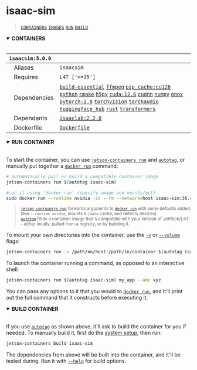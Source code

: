 # isaac-sim

> [`CONTAINERS`](#user-content-containers) [`IMAGES`](#user-content-images) [`RUN`](#user-content-run) [`BUILD`](#user-content-build)

<details open>
<summary><b><a id="containers">CONTAINERS</a></b></summary>
<br>

| **`isaacsim:5.0.0`** | |
| :-- | :-- |
| &nbsp;&nbsp;&nbsp;Aliases | `isaacsim` |
| &nbsp;&nbsp;&nbsp;Requires | `L4T ['>=35']` |
| &nbsp;&nbsp;&nbsp;Dependencies | [`build-essential`](/packages/build/build-essential) [`ffmpeg`](/packages/multimedia/ffmpeg) [`pip_cache:cu126`](/packages/cuda/cuda) [`python`](/packages/build/python) [`cmake`](/packages/build/cmake/cmake_pip) [`h5py`](/packages/build/h5py) [`cuda:12.6`](/packages/cuda/cuda) [`cudnn`](/packages/cuda/cudnn) [`numpy`](/packages/numeric/numpy) [`onnx`](/packages/ml/onnx) [`pytorch:2.8`](/packages/pytorch) [`torchvision`](/packages/pytorch/torchvision) [`torchaudio`](/packages/pytorch/torchaudio) [`huggingface_hub`](/packages/llm/huggingface_hub) [`rust`](/packages/build/rust) [`transformers`](/packages/llm/transformers) |
| &nbsp;&nbsp;&nbsp;Dependants | [`isaaclab:2.2.0`](/packages/sim/isaac-sim/isaac-lab) |
| &nbsp;&nbsp;&nbsp;Dockerfile | [`Dockerfile`](Dockerfile) |

</details>

<details open>
<summary><b><a id="run">RUN CONTAINER</a></b></summary>
<br>

To start the container, you can use [`jetson-containers run`](/docs/run.md) and [`autotag`](/docs/run.md#autotag), or manually put together a [`docker run`](https://docs.docker.com/engine/reference/commandline/run/) command:
```bash
# automatically pull or build a compatible container image
jetson-containers run $(autotag isaac-sim)

# or if using 'docker run' (specify image and mounts/ect)
sudo docker run --runtime nvidia -it --rm --network=host isaac-sim:36.4.0

```
> <sup>[`jetson-containers run`](/docs/run.md) forwards arguments to [`docker run`](https://docs.docker.com/engine/reference/commandline/run/) with some defaults added (like `--runtime nvidia`, mounts a `/data` cache, and detects devices)</sup><br>
> <sup>[`autotag`](/docs/run.md#autotag) finds a container image that's compatible with your version of JetPack/L4T - either locally, pulled from a registry, or by building it.</sup>

To mount your own directories into the container, use the [`-v`](https://docs.docker.com/engine/reference/commandline/run/#volume) or [`--volume`](https://docs.docker.com/engine/reference/commandline/run/#volume) flags:
```bash
jetson-containers run -v /path/on/host:/path/in/container $(autotag isaac-sim)
```
To launch the container running a command, as opposed to an interactive shell:
```bash
jetson-containers run $(autotag isaac-sim) my_app --abc xyz
```
You can pass any options to it that you would to [`docker run`](https://docs.docker.com/engine/reference/commandline/run/), and it'll print out the full command that it constructs before executing it.
</details>
<details open>
<summary><b><a id="build">BUILD CONTAINER</b></summary>
<br>

If you use [`autotag`](/docs/run.md#autotag) as shown above, it'll ask to build the container for you if needed.  To manually build it, first do the [system setup](/docs/setup.md), then run:
```bash
jetson-containers build isaac-sim
```
The dependencies from above will be built into the container, and it'll be tested during.  Run it with [`--help`](/jetson_containers/build.py) for build options.
</details>
